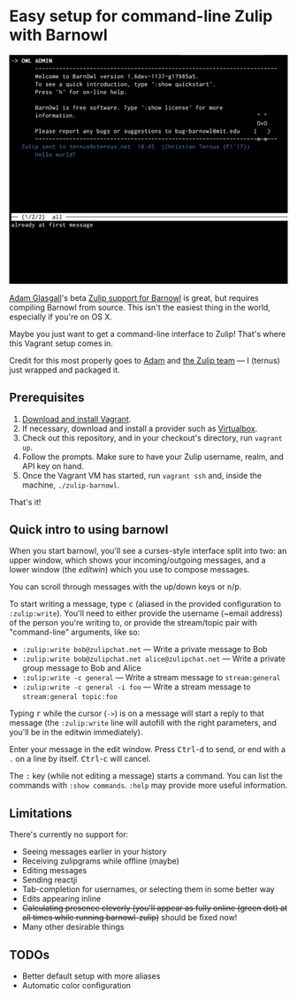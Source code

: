 # Easy setup for command-line Zulip with Barnowl

![Screenshot of Zulip in Barnowl](screenshot.png)

[Adam Glasgall](https://github.com/aglasgall)'s beta [Zulip support for Barnowl](https://github.com/aglasgall/barnowl/tree/zulip/perl/modules/Zulip) is great, but requires compiling Barnowl from source. This isn't the easiest thing in the world, especially if you're on OS X.

Maybe you just want to get a command-line interface to Zulip! That's where this Vagrant setup comes in.

Credit for this most properly goes to [Adam](https://github.com/aglasgall) and [the Zulip team](https://zulipchat.com) — I (ternus) just wrapped and packaged it.

## Prerequisites

1. [Download and install Vagrant](https://www.vagrantup.com/downloads.html).
2. If necessary, download and install a provider such as [Virtualbox](https://www.virtualbox.org/wiki/Downloads).
3. Check out this repository, and in your checkout's directory, run `vagrant up`.
4. Follow the prompts. Make sure to have your Zulip username, realm, and API key on hand.
5. Once the Vagrant VM has started, run `vagrant ssh` and, inside the machine, `./zulip-barnowl`.

That's it! 

## Quick intro to using barnowl

When you start barnowl, you'll see a curses-style interface split into two: an upper window, which shows your incoming/outgoing messages, and a lower window (the *editwin*) which you use to compose messages.

You can scroll through messages with the up/down keys or <kbd>n</kbd>/<kbd>p</kbd>.

To start writing a message, type <kbd>c</kbd> (aliased in the provided configuration to `:zulip:write`). You'll need to either provide the username (~email address) of the person you're writing to, or provide the stream/topic pair with "command-line" arguments, like so:

* `:zulip:write bob@zulipchat.net` — Write a private message to Bob
* `:zulip:write bob@zulipchat.net alice@zulipchat.net` — Write a private group message to Bob and Alice
* `:zulip:write -c general` — Write a stream message to `stream:general`
* `:zulip:write -c general -i foo` — Write a stream message to `stream:general topic:foo`

Typing <kbd>r</kbd> while the cursor (`->`) is on a message will start a reply to that message (the `:zulip:write` line will autofill with the right parameters, and you'll be in the editwin immediately).

Enter your message in the edit window. Press <kbd>Ctrl</kbd>-<kbd>d</kbd> to send, or end with a `.` on a line by itself. <kbd>Ctrl</kbd>-<kbd>c</kbd> will cancel.

The <kbd>:</kbd> key (while not editing a message) starts a command. You can list the commands with `:show commands`. `:help` may provide more useful information.

## Limitations

There's currently no support for:

* Seeing messages earlier in your history
* Receiving zulipgrams while offline (maybe)
* Editing messages
* Sending reactji
* Tab-completion for usernames, or selecting them in some better way
* Edits appearing inline
* ~~Calculating presence cleverly (you'll appear as fully online (green dot) at all times while running barnowl-zulip)~~ should be fixed now!
* Many other desirable things

## TODOs

* Better default setup with more aliases
* Automatic color configuration